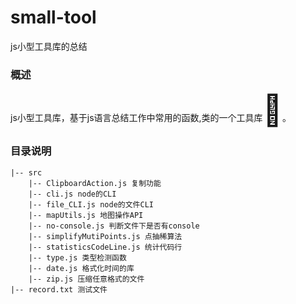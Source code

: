# small-tool
js小型工具库的总结

### 概述
js小型工具库，基于js语言总结工作中常用的函数,类的一个工具库<font size="28">🔨</font>。

### 目录说明

    |-- src
        |-- ClipboardAction.js 复制功能
        |-- cli.js node的CLI
        |-- file_CLI.js node的文件CLI
        |-- mapUtils.js 地图操作API
        |-- no-console.js 判断文件下是否有console
        |-- simplifyMutiPoints.js 点抽稀算法
        |-- statisticsCodeLine.js 统计代码行
        |-- type.js 类型检测函数
        |-- date.js 格式化时间的库
        |-- zip.js 压缩任意格式的文件
    |-- record.txt 测试文件

